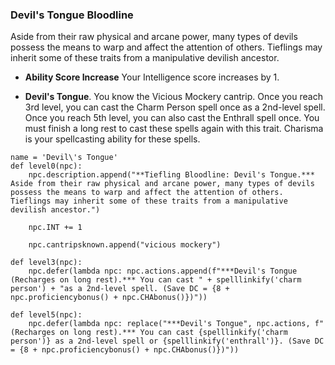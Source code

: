 ### Devil's Tongue Bloodline
Aside from their raw physical and arcane power, many types of devils possess the means to warp and affect the attention of others. Tieflings may inherit some of these traits from a manipulative devilish ancestor.

* **Ability Score Increase** Your Intelligence score increases by 1.

* **Devil's Tongue**. You know the Vicious Mockery cantrip. Once you reach 3rd level, you can cast the Charm Person spell once as a 2nd-level spell. Once you reach 5th level, you can also cast the Enthrall spell once. You must finish a long rest to cast these spells again with this trait. Charisma is your spellcasting ability for these spells.

```
name = 'Devil\'s Tongue'
def level0(npc):
    npc.description.append("**Tiefling Bloodline: Devil's Tongue.*** Aside from their raw physical and arcane power, many types of devils possess the means to warp and affect the attention of others. Tieflings may inherit some of these traits from a manipulative devilish ancestor.")

    npc.INT += 1

    npc.cantripsknown.append("vicious mockery")

def level3(npc):
    npc.defer(lambda npc: npc.actions.append(f"***Devil's Tongue (Recharges on long rest).*** You can cast " + spelllinkify('charm person') + "as a 2nd-level spell. (Save DC = {8 + npc.proficiencybonus() + npc.CHAbonus()})"))

def level5(npc):
    npc.defer(lambda npc: replace("***Devil's Tongue", npc.actions, f" (Recharges on long rest).*** You can cast {spelllinkify('charm person')} as a 2nd-level spell or {spelllinkify('enthrall')}. (Save DC = {8 + npc.proficiencybonus() + npc.CHAbonus()})"))
```
